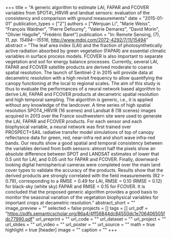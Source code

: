 +++
title = "A generic algorithm to estimate LAI, FAPAR and FCOVER variables from SPOT4\\_HRVIR and landsat sensors: evaluation of the consistency and comparison with ground measurements"
date = "2015-01-01"
publication_types = ["2"]
authors = ["Wenjuan Li", "Marie Weiss", "François Waldner", "Pierre Defourny", "Valerie Demarez", "David Morin", "Olivier Hagolle", "Frédéric Baret"]
publication = "In: Remote Sensing, (7), 11, _pp. 15494--15516_, http://www.mdpi.com/2072-4292/7/11/15494"
abstract = "The leaf area index (LAI) and the fraction of photosynthetically active radiation absorbed by green vegetation (FAPAR) are essential climatic variables in surface process models. FCOVER is also important to separate vegetation and soil for energy balance processes. Currently, several LAI, FAPAR and FCOVER satellite products are derived moderate to coarse spatial resolution. The launch of Sentinel-2 in 2015 will provide data at decametric resolution with a high revisit frequency to allow quantifying the canopy functioning at the local to regional scales. The aim of this study is thus to evaluate the performances of a neural network based algorithm to derive LAI, FAPAR and FCOVER products at decametric spatial resolution and high temporal sampling. The algorithm is generic, i.e., it is applied without any knowledge of the landcover. A time series of high spatial resolution SPOT4_HRVIR (16 scenes) and Landsat 8 (18 scenes) images acquired in 2013 over the France southwestern site were used to generate the LAI, FAPAR and FCOVER products. For each sensor and each biophysical variable, a neural network was first trained over PROSPECT+SAIL radiative transfer model simulations of top of canopy reflectance data for green, red, near-infra red and short wave infra-red bands. Our results show a good spatial and temporal consistency between the variables derived from both sensors: almost half the pixels show an absolute difference between SPOT and LANDSAT estimates of lower that 0.5 unit for LAI, and 0.05 unit for FAPAR and FCOVER. Finally, downward-looking digital hemispherical cameras were completed over the main land cover types to validate the accuracy of the products. Results show that the derived products are strongly correlated with the field measurements (R2 > 0.79), corresponding to a RMSE = 0.49 for LAI, RMSE = 0.10 (RMSE = 0.12) for black-sky (white sky) FAPAR and RMSE = 0.15 for FCOVER. It is concluded that the proposed generic algorithm provides a good basis to monitor the seasonal variation of the vegetation biophysical variables for important crops at decametric resolution."
abstract_short = ""
image_preview = ""
selected = false
projects = []
tags = []
url_pdf = "https://pdfs.semanticscholar.org/86a4/4ff56844dc84550dc1e706406505fdc77990.pdf"
url_preprint = ""
url_code = ""
url_dataset = ""
url_project = ""
url_slides = ""
url_video = ""
url_poster = ""
url_source = ""
math = true
highlight = true
[header]
image = ""
caption = ""
+++
